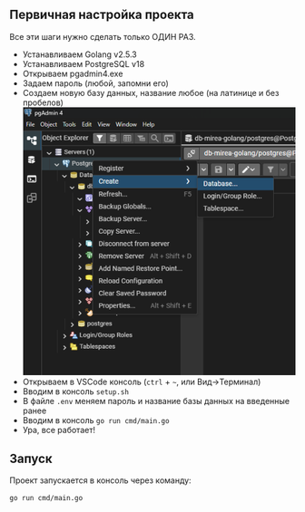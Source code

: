 ## Первичная настройка проекта

Все эти шаги нужно сделать только ОДИН РАЗ.

- Устанавливаем Golang v2.5.3
- Устанавливаем PostgreSQL v18
- Открываем pgadmin4.exe
- Задаем пароль (любой, запомни его)
- Создаем новую базу данных, название любое (на латинице и без пробелов)
![create-db](./docs/create-db.png)
- Открываем в VSCode консоль (`ctrl` + `~`, или Вид->Терминал)
- Вводим в консоль `setup.sh`
- В файле `.env` меняем пароль и название базы данных на введенные ранее
- Вводим в консоль `go run cmd/main.go`
- Ура, все работает!

## Запуск
Проект запускается в консоль через команду:
```bash
go run cmd/main.go
```